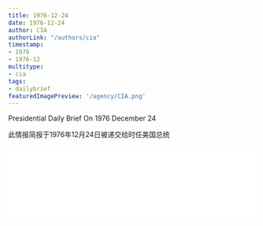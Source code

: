 ```yaml
---
title: 1976-12-24
date: 1976-12-24
author: CIA 
authorLink: "/authors/cia"
timestamp: 
- 1976
- 1976-12
multitype: 
- cia
tags: 
- dailybrief
featuredImagePreview: '/agency/CIA.png'
---
```



Presidential Daily Brief On 1976 December 24

此情报简报于1976年12月24日被递交给时任美国总统

<!--more-->





<div id="over" style="width:100%; overflow:hidden"> <iframe id="sFrame" name="sFrame" frameborder="no" border="0"  allowfullscreen marginwidth="0" scrolling="no" src = " /CIA/1976-12-24.html "  style = " position:absulute; width: 806px; top: 300;" > </iframe> </div>